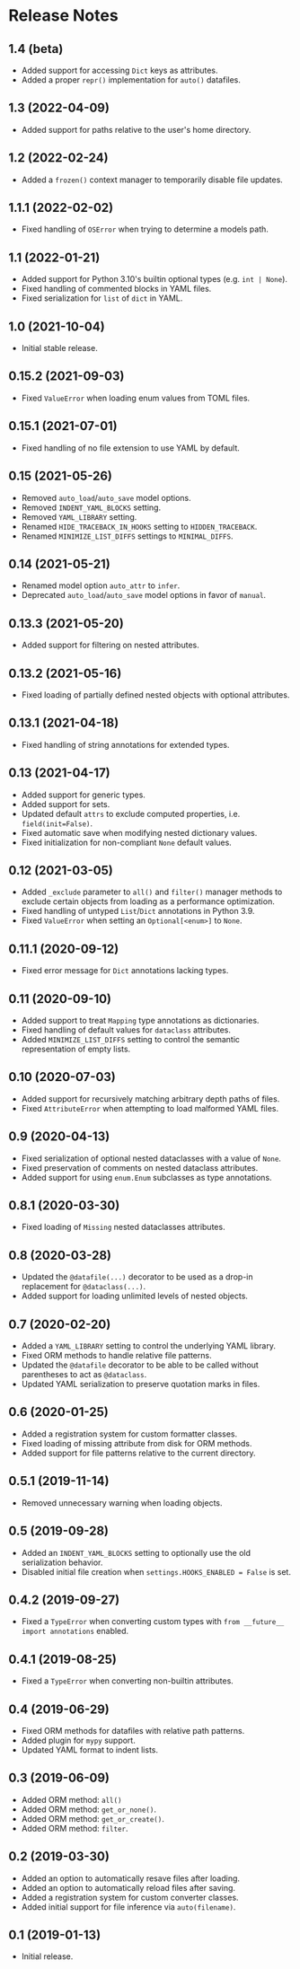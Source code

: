 # Release Notes

## 1.4 (beta)

- Added support for accessing `Dict` keys as attributes.
- Added a proper `repr()` implementation for `auto()` datafiles.

## 1.3 (2022-04-09)

- Added support for paths relative to the user's home directory.

## 1.2 (2022-02-24)

- Added a `frozen()` context manager to temporarily disable file updates.

## 1.1.1 (2022-02-02)

- Fixed handling of `OSError` when trying to determine a models path.

## 1.1 (2022-01-21)

- Added support for Python 3.10's builtin optional types (e.g. `int | None`).
- Fixed handling of commented blocks in YAML files.
- Fixed serialization for `list` of `dict` in YAML.

## 1.0 (2021-10-04)

- Initial stable release.

## 0.15.2 (2021-09-03)

- Fixed `ValueError` when loading enum values from TOML files.

## 0.15.1 (2021-07-01)

- Fixed handling of no file extension to use YAML by default.

## 0.15 (2021-05-26)

- Removed `auto_load`/`auto_save` model options.
- Removed `INDENT_YAML_BLOCKS` setting.
- Removed `YAML_LIBRARY` setting.
- Renamed `HIDE_TRACEBACK_IN_HOOKS` setting to `HIDDEN_TRACEBACK`.
- Renamed `MINIMIZE_LIST_DIFFS` settings to `MINIMAL_DIFFS`.

## 0.14 (2021-05-21)

- Renamed model option `auto_attr` to `infer`.
- Deprecated `auto_load`/`auto_save` model options in favor of `manual`.

## 0.13.3 (2021-05-20)

- Added support for filtering on nested attributes.

## 0.13.2 (2021-05-16)

- Fixed loading of partially defined nested objects with optional attributes.

## 0.13.1 (2021-04-18)

- Fixed handling of string annotations for extended types.

## 0.13 (2021-04-17)

- Added support for generic types.
- Added support for sets.
- Updated default `attrs` to exclude computed properties, i.e. `field(init=False)`.
- Fixed automatic save when modifying nested dictionary values.
- Fixed initialization for non-compliant `None` default values.

## 0.12 (2021-03-05)

- Added `_exclude` parameter to `all()` and `filter()` manager methods to exclude certain objects from loading as a performance optimization.
- Fixed handling of untyped `List`/`Dict` annotations in Python 3.9.
- Fixed `ValueError` when setting an `Optional[<enum>]` to `None`.

## 0.11.1 (2020-09-12)

- Fixed error message for `Dict` annotations lacking types.

## 0.11 (2020-09-10)

- Added support to treat `Mapping` type annotations as dictionaries.
- Fixed handling of default values for `dataclass` attributes.
- Added `MINIMIZE_LIST_DIFFS` setting to control the semantic representation of empty lists.

## 0.10 (2020-07-03)

- Added support for recursively matching arbitrary depth paths of files.
- Fixed `AttributeError` when attempting to load malformed YAML files.

## 0.9 (2020-04-13)

- Fixed serialization of optional nested dataclasses with a value of `None`.
- Fixed preservation of comments on nested dataclass attributes.
- Added support for using `enum.Enum` subclasses as type annotations.

## 0.8.1 (2020-03-30)

- Fixed loading of `Missing` nested dataclasses attributes.

## 0.8 (2020-03-28)

- Updated the `@datafile(...)` decorator to be used as a drop-in replacement for `@dataclass(...)`.
- Added support for loading unlimited levels of nested objects.

## 0.7 (2020-02-20)

- Added a `YAML_LIBRARY` setting to control the underlying YAML library.
- Fixed ORM methods to handle relative file patterns.
- Updated the `@datafile` decorator to be able to be called without parentheses to act as `@dataclass`.
- Updated YAML serialization to preserve quotation marks in files.

## 0.6 (2020-01-25)

- Added a registration system for custom formatter classes.
- Fixed loading of missing attribute from disk for ORM methods.
- Added support for file patterns relative to the current directory.

## 0.5.1 (2019-11-14)

- Removed unnecessary warning when loading objects.

## 0.5 (2019-09-28)

- Added an `INDENT_YAML_BLOCKS` setting to optionally use the old serialization behavior.
- Disabled initial file creation when `settings.HOOKS_ENABLED = False` is set.

## 0.4.2 (2019-09-27)

- Fixed a `TypeError` when converting custom types with `from __future__ import annotations` enabled.

## 0.4.1 (2019-08-25)

- Fixed a `TypeError` when converting non-builtin attributes.

## 0.4 (2019-06-29)

- Fixed ORM methods for datafiles with relative path patterns.
- Added plugin for `mypy` support.
- Updated YAML format to indent lists.

## 0.3 (2019-06-09)

- Added ORM method: `all()`
- Added ORM method: `get_or_none()`.
- Added ORM method: `get_or_create()`.
- Added ORM method: `filter`.

## 0.2 (2019-03-30)

- Added an option to automatically resave files after loading.
- Added an option to automatically reload files after saving.
- Added a registration system for custom converter classes.
- Added initial support for file inference via `auto(filename)`.

## 0.1 (2019-01-13)

- Initial release.
